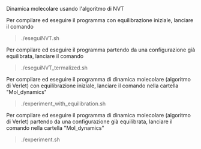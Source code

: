 Dinamica molecolare usando l'algoritmo di NVT


Per compilare ed eseguire il programma con equilibrazione iniziale, lanciare il comando
>./eseguiNVT.sh

Per compilare ed eseguire il programma partendo da una configurazione già equilibrata, lanciare il comando
>./eseguiNVT_termalized.sh


Per compilare ed eseguire il programma di dinamica molecolare (algoritmo di Verlet) con equilibrazione iniziale, lanciare il comando nella cartella "Mol_dynamics"
>./experiment_with_equilibration.sh

Per compilare ed eseguire il programma di dinamica molecolare (algoritmo di Verlet) partendo da una configurazione già equilibrata, lanciare il comando nella cartella "Mol_dynamics"
>./experiment.sh
